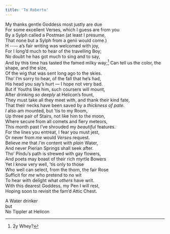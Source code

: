 ```yaml
---
title: 'To Roberto'
---
```


My thanks gentle Goddess most justly are due  
For some excellent Verses, which I guess are from you  
By a Sylph called a Postman (at least I presume,  
That none but a Sylph from a genii would come.)  
H ---- a’s fair writing was welcomed with joy,  
For I long’d much to hear of the travelling Boy;  
No doubt he has got much to sing and to say,  
And by this time has tasted the famed milky way;[^1] 
Can tell us the color, the shape, and the size,  
Of the wig that was sent long ago to the skies.  
Tho’ I’m sorry to hear, of the fall that he’s had,  
His head you say’s hurt — I hope not very bad.  
But if Youths like him, such coursers will mount,  
After drinking *so deeply* at Helicon’s fount,  
They must take all they meet with, and thank their kind fate,  
That their necks have been saved by a *thickness of pate*.  
*I* also am mounted, but ’tis to my Room,  
Up three pair of Stairs, not like him to the moon,  
Where secure from all comets and fiery meteors,  
This month past I’ve shrouded my *beautiful* features.  
For the lines you entreat, I fear you must jest,  
Or never from *me* would *Verses* request.  
Believe me that *I’m* content with *plain* Water,  
And never Pierian Springs shall seek after.  
Tho’ Pindu’s path is strewed with gay flowers,  
And poets may boast of their rich myrtle Bowers  
Yet I know very well, ’tis only to those  
Who well can select, from the thorn, the fair Rose  
Sufficit for *me* who pretend to no wit  
To hear with delight what *others* have writ.  
With this dearest Goddess, my Pen I will rest,  
Hoping soon to revisit the fam’d Attic Chest.  
  
A Water drinker  
but  
No Tippler at Helicon

[^1]: 2y Whey?  